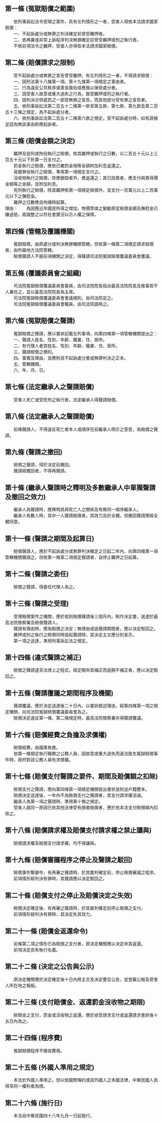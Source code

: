 第一條 (冤獄賠償之範圍)
-----------------------
　　依刑事訴訟法令受理之案件，具有左列情形之一者，受害人得依本法請求國家賠償：  
　　一、不起訴處分或無罪之判決確定前曾受羈押者。  
　　二、依再審或非常上訴程序判決無罪確定前曾受羈押或刑之執行者。  
　　不依前項法令之羈押，受害人亦得依本法請求國家賠償。  


第二條 (賠償請求之限制)
-----------------------
　　受不起訴處分或無罪之宣告曾受羈押，有左列情形之一者，不得請求賠償：  
　　一、因刑法第十八條第一項、第十九條第一項規定之事由者。  
　　二、行為違反公共秩序或善良風俗或應施以保安處分者。  
　　三、因受害人故意或重大過失之行為，致受羈押或刑之執行者。  
　　四、因判決合併處罰之一部受無罪之宣告，而其他部分受有罪之宣告者。  
　　五、依刑事訴訟法第二百五十二條第一款至第五款、第七款、第九款及第二百五十三條之規定，為不起訴處分者。  
　　六、依刑事訴訟法第二百五十二條第六款之規定，受不起訴處分時，如有證據足認為無該事由即應起訴者。  


第三條 (賠償金額之決定)
-----------------------
　　羈押及徒刑或拘役執行之賠償，依其羈押或執行之日數，以二百五十元以上三百五十元以下折算一日支付之。  
　　罰金執行之賠償，應依已繳罰金相等金額附加利息返還之。  
　　易服勞役執行之賠償，準用第一項規定支付之。  
　　沒收物執行之賠償，除應銷燬者外，應返還之；其已拍賣者，應支付與賣得價金相等之金額，並附加利息。  
　　死刑執行之賠償，除其羈押依第一項規定賠償外，並支付一百萬元以上二百萬元以下之撫慰金。  
　　羈押之日數應自拘捕時起算。  
理由：　　為因應近年國民所得之增加，物價幣值之變動原定賠償金額及撫慰金已嫌過低，故調整之以符社會實況以示人權之保障。

第四條 (管轄及覆議機關)
-----------------------
　　冤獄賠償，由原處分或判決無罪機關管轄。但依第一條第二項規定請求賠償者，由所屬地方法院管轄。  
　　賠償聲請人不服前項機關之決定，得聲請司法院冤獄賠償覆議委員會覆議。  


第五條 (覆議委員會之組織)
-------------------------
　　司法院冤獄賠償覆議委員會委員，由司法院院長指派最高法院院長及推事若干人兼任之，並以最高法院院長為主席。  
　　司法院冤獄賠償覆議委員會會議規則，由司法院定之。  
　　司法院冤獄賠償覆議委員會職員，由司法院調用之。  


第六條 (冤獄賠償之聲請)
-----------------------
　　冤獄賠償之聲請，應以書狀記載左列事項，向第四條第一項管轄機關提出之：  
　　一、聲請人姓名、性別、年齡、職業、住、居所。  
　　二、有代理人者其姓名、性別、年齡、職業、住、居所。  
　　三、聲請賠償之標的。  
　　四、事實及理由，並應附具不起訴處分書或無罪判決之正本。  
　　五、管轄機關。  
　　六、年、月、日。  


第七條 (法定繼承人之聲請賠償)
-----------------------------
　　受害人死亡或受死刑之執行者，法定繼承人得聲請賠償。  


第八條 (法定繼承人之聲請賠償)
-----------------------------
　　前條聲請人，不得違反死亡者本人或順序在前繼承人明示之意思，為賠償之聲請。  


第九條 (聲請之撤回)
-------------------
　　賠償之聲請，得於決定前撤回。  
　　聲請經撤回者，不得再聲請。  


第十條 (繼承人聲請時之釋明及多數繼承人中單獨聲請及撤回之效力)
-------------------------------------------------------------
　　繼承人為聲請時，應釋明其與死亡人之關係及有無同一順序繼承人。  
　　繼承人有數人時，其中一人聲請賠償者，其效力及於全體。但撤回聲請應經全體同意。  


第十一條 (聲請之期間及起算日)
-----------------------------
　　賠償聲請人，應於不起訴處分或無罪判決確定之日起二年內，向第四條第一項管轄機關聲請之。但依第一條第二項規定聲請者，自停止羈押之日起算。  


第十二條 (聲請之委任)
---------------------
　　賠償之聲請，得委任代理人為之。  


第十三條 (聲請之受理)
---------------------
　　受理賠償案件之機關，應於收到賠償聲請後三個月內，制作決定書，送達於最高法院檢察署及賠償聲請人。  
　　聲請有理由時，應為賠償之決定；無理由或逾聲請期間者，應以決定駁回之。  
　　羈押或刑之執行之賠償同時提起聲請時，其決定主文應分別宣示。  
　　第一項之送達，準用刑事訴訟法之規定。  


第十四條 (違式聲請之補正)
-------------------------
　　賠償之聲請違背法律上之程式，經定期命其補正而逾期不補正者，應以決定駁回之。  


第十五條 (聲請覆議之期間程序及機關)
-----------------------------------
　　聲請覆議，應於決定送達後二十日內，以書狀敘述理由，經第四條第一項之規定機關，向司法院冤獄賠償覆議委員會為之。  
　　賠償決定違反第一條、第二條規定時，最高法院檢察署亦得聲請覆議。  


第十六條 (賠償經費之負擔及求償權)
---------------------------------
　　賠償經費，由國庫負擔。  
　　依第一條規定執行職務之公務人員，因故意或重大過失而違法致生冤獄賠償事件時，政府對該公務人員有求償權。  


第十七條 (賠償支付聲請之要件、期間及賠償額之扣除)
-------------------------------------------------
　　賠償支付之聲請，應向第四條第一項規定機關提出書狀並附送戶籍謄本。  
　　賠償決定送達後，一年內不為賠償支付之聲請者，其支付請求權消滅。  
　　繼承人為第一項之聲請時，準用第十條之規定。  
　　受害人就同一原因已依其他法律受有損害賠償者，應於依本法支付賠償額內扣除之。  


第十八條 (賠償請求權及賠償支付請求權之禁止讓與)
-----------------------------------------------
　　賠償請求權及賠償支付請求權，均不得讓與。  


第十九條 (賠償審議程序之停止及聲請之駁回)
-----------------------------------------
　　賠償事件繫屬中，有再審之聲請時，於其裁判確定前，停止賠償審議之程序。  
　　前項情形經判決有罪時，其聲請應以決定駁回之。  


第二十條 (賠償支付之停止及賠償決定之失效)
-----------------------------------------
　　賠償決定確定後，有再審之聲請時，於其裁判確定前停止賠償之支付。  
　　前項情形經判決有罪時，其決定失其效力。  


第二十一條 (賠償金返還命令)
---------------------------
　　前條第二項之情形已為賠償之支付者，原決定機關應以決定命其返還。  
　　前項決定具有執行名義。  


第二十二條 (決定之公告與公示)
-----------------------------
　　原決定機關應於決定確定後十日內將主文及決定要旨公告，並登載公報及受害人所在地之報紙。  


第二十三條 (支付賠償金、返還罰金沒收物之期限)
---------------------------------------------
　　賠償金之支付，罰金或沒收物之返還，應於收受請求支付或返還請求書狀後十五日內為之。  


第二十四條 (程序費)
-------------------
　　冤獄賠償程序不徵收費用。  


第二十五條 (外國人準用之規定)
-----------------------------
　　本法於外國人準用之。但以依國際條約或該外國人之本國法律，中華民國人民得享同一權利者為限。  


第二十六條 (施行日)
-------------------
　　本法自中華民國四十八年九月一日起施行。
